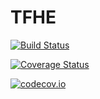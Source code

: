# TFHE

[![Build Status](https://travis-ci.org/fjarri/TFHE.jl.svg?branch=master)](https://travis-ci.org/fjarri/TFHE.jl)

[![Coverage Status](https://coveralls.io/repos/fjarri/TFHE.jl/badge.svg?branch=master&service=github)](https://coveralls.io/github/fjarri/TFHE.jl?branch=master)

[![codecov.io](http://codecov.io/github/fjarri/TFHE.jl/coverage.svg?branch=master)](http://codecov.io/github/fjarri/TFHE.jl?branch=master)
